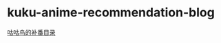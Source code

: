 # kuku-anime-recommendation-blog

[咕咕鸟的补番目录](https://yuhang-follheart.github.io/kuku-anime-recommendation-blog/)
